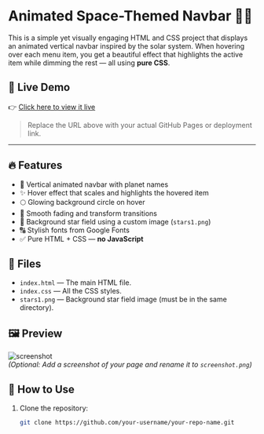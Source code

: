 # Animated Space-Themed Navbar 🌌🚀

This is a simple yet visually engaging HTML and CSS project that displays an animated vertical navbar inspired by the solar system. When hovering over each menu item, you get a beautiful effect that highlights the active item while dimming the rest — all using **pure CSS**.

## 🔗 Live Demo

👉 [Click here to view it live](https://your-username.github.io/your-repo-name/)

> Replace the URL above with your actual GitHub Pages or deployment link.

---

## 🔥 Features

- 🧭 Vertical animated navbar with planet names
- ✨ Hover effect that scales and highlights the hovered item
- 🌕 Glowing background circle on hover
- 🌌 Smooth fading and transform transitions
- 💫 Background star field using a custom image (`stars1.png`)
- 🔠 Stylish fonts from Google Fonts
- ✅ Pure HTML + CSS — **no JavaScript**

## 📁 Files

- `index.html` — The main HTML file.
- `index.css` — All the CSS styles.
- `stars1.png` — Background star field image (must be in the same directory).

## 🖼️ Preview

![screenshot](screenshot.png)  
*(Optional: Add a screenshot of your page and rename it to `screenshot.png`)*

## 🚀 How to Use

1. Clone the repository:
   ```bash
   git clone https://github.com/your-username/your-repo-name.git
